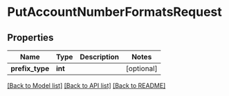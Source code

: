 # PutAccountNumberFormatsRequest

## Properties
Name | Type | Description | Notes
------------ | ------------- | ------------- | -------------
**prefix_type** | **int** |  | [optional] 

[[Back to Model list]](../README.md#documentation-for-models) [[Back to API list]](../README.md#documentation-for-api-endpoints) [[Back to README]](../README.md)

